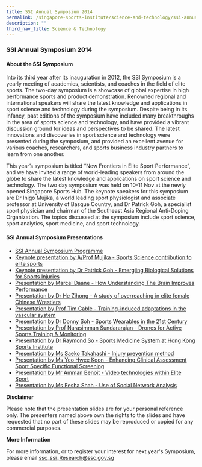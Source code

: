 ```yaml
---
title: SSI Annual Symposium 2014
permalink: /singapore-sports-institute/science-and-technology/ssi-annual-symposium-2014/
description: ""
third_nav_title: Science & Technology
---
```

### **SSI Annual Symposium 2014**

#### **About the SSI Symposium**

Into its third year after its inauguration in 2012, the SSI Symposium is a yearly meeting of academics, scientists, and coaches in the field of elite sports. The two-day symposium is a showcase of global expertise in high performance sports and product demonstration. Renowned regional and international speakers will share the latest knowledge and applications in sport science and technology during the symposium. Despite being in its infancy, past editions of the symposium have included many breakthroughs in the area of sports science and technology, and have provided a vibrant discussion ground for ideas and perspectives to be shared. The latest innovations and discoveries in sport science and technology were presented during the symposium, and provided an excellent avenue for various coaches, researchers, and sports business industry partners to learn from one another.

This year’s symposium is titled “New Frontiers in Elite Sport Performance”, and we have invited a range of world-leading speakers from around the globe to share the latest knowledge and applications on sport science and technology. The two day symposium was held on 10-11 Nov at the newly opened Singapore Sports Hub. The keynote speakers for this symposium are Dr Inigo Mujika, a world leading sport physiologist and associate professor at University of Basque Country, and Dr Patrick Goh, a specialist sport physician and chairman of the Southeast Asia Regional Anti-Doping Organization. The topics discussed at the symposium include sport science, sport analytics, sport medicine, and sport technology.

#### **SSI Annual Symposium Presentations**
* [SSI Annual Symposium Programme](/files/Our%20Work/Singapore%20Sports%20Institute/Science%20and%20Technology/SSI%20Annual%20Symposium%202014/Annual_SSI_Symposium_2014_Programme_Final.pdf)
* [Keynote presentation by A/Prof Mujika - Sports Science contribution to elite sports](/files/Our%20Work/Singapore%20Sports%20Institute/Science%20and%20Technology/SSI%20Annual%20Symposium%202014/Global_Trends_on_Sports_Science_Contribution_to_Elite_Sports_by_Inigo_Mujika.pdf)
* [Keynote presentation by Dr Patrick Goh - Emergiing Biological Solutions for Sports Injuries](/files/Our%20Work/Singapore%20Sports%20Institute/Science%20and%20Technology/SSI%20Annual%20Symposium%202014/Emerging_Biological_Solutions_for_Sports_Injuries__Patrick_Goh.pdf)
* [Presentation by Marcel Daane - How Understanding The Brain Improves Performance](/files/Our%20Work/Singapore%20Sports%20Institute/Science%20and%20Technology/SSI%20Annual%20Symposium%202014/Neuroscience_in_Coaching.pdf) 
* [Presentation by Dr He Zihong - A study of overreaching in elite female Chinese Wrestlers ](/files/Our%20Work/Singapore%20Sports%20Institute/Science%20and%20Technology/SSI%20Annual%20Symposium%202014/A_Retrospectively_Longitudinal_Study_of_Overreaching.pdf)
* [Presentation by Prof Tim Cable - Training-induced adaptations in the vascular system](/files/Our%20Work/Singapore%20Sports%20Institute/Science%20and%20Technology/SSI%20Annual%20Symposium%202014/Train_Induced_Adaptations_Tim_Cable.pdf)
* [Presentation by Dr Donny Soh - Sports Wearables in the 21st Century ](/files/Our%20Work/Singapore%20Sports%20Institute/Science%20and%20Technology/SSI%20Annual%20Symposium%202014/Sports_Wearables_in_the_21st_Century_by_Dr_Donny_Soh.pdf)
* [Presentation by Prof Narasimman Sundararajan - Drones for Active Sports Training & Monitoring ](/files/Our%20Work/Singapore%20Sports%20Institute/Science%20and%20Technology/SSI%20Annual%20Symposium%202014/AirDrone_for_Active_Sports_Training_and_Monitoring_by_Prof_Narasimman_Sundararajan.pdf)
* [Presentation by Dr Raymond So - Sports Medicine System at Hong Kong Sports Institute ](/files/Our%20Work/Singapore%20Sports%20Institute/Science%20and%20Technology/SSI%20Annual%20Symposium%202014/Sports_Medicine_System_at_HKSI_by_Dr_Raymond_So.pdf)
* [Presentation by Ms Saeko Takahashi - Injury prevention method](/files/Our%20Work/Singapore%20Sports%20Institute/Science%20and%20Technology/SSI%20Annual%20Symposium%202014/Injury_Prevention_Method_in_HPG_of_JISS_by_Ms_Saeko_Takahashi.pdf)
* [Presentation by Ms Yeo Hwee Koon - Enhancing Clinical Assessment Sport Specific Functional Screening](/files/Our%20Work/Singapore%20Sports%20Institute/Science%20and%20Technology/SSI%20Annual%20Symposium%202014/Enhancing_Clinical_Assessment_with_Sport_Specific_Functional_Screening.pdf)
* [Presentation by Mr Amman Benoit - Video technologies within Elite Sport](/files/Our%20Work/Singapore%20Sports%20Institute/Science%20and%20Technology/SSI%20Annual%20Symposium%202014/Video_technologies_within_Elite_Sport_Benoit_Ammann_SSI.pdf)
* [Presentation by Ms Eesha Shah - Use of Social Network Analysis](/files/Our%20Work/Singapore%20Sports%20Institute/Science%20and%20Technology/SSI%20Annual%20Symposium%202014/Use_of_Social_Network_Analysis_SNA_to_Drive_Interventions_in_Team_Sports_by_Ms_Eesha_Shah.pdf)

**Disclaimer**

Please note that the presentation slides are for your personal reference only. The presenters named above own the rights to the slides and have requested that no part of these slides may be reproduced or copied for any commercial purposes.

**More Information**

For more information, or to register your interest for next year's Symposium, please email [ssc_ssi_Research@ssc.gov.sg](mailto:ssc_ssi_Research@ssc.gov.sg)